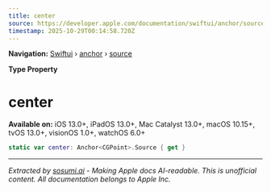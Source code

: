 ```yaml
---
title: center
source: https://developer.apple.com/documentation/swiftui/anchor/source/center-869al
timestamp: 2025-10-29T00:14:58.720Z
---
```


**Navigation:** [Swiftui](/documentation/swiftui) › [anchor](/documentation/swiftui/anchor) › [source](/documentation/swiftui/anchor/source)

**Type Property**

# center

**Available on:** iOS 13.0+, iPadOS 13.0+, Mac Catalyst 13.0+, macOS 10.15+, tvOS 13.0+, visionOS 1.0+, watchOS 6.0+

```swift
static var center: Anchor<CGPoint>.Source { get }
```

---

*Extracted by [sosumi.ai](https://sosumi.ai) - Making Apple docs AI-readable.*
*This is unofficial content. All documentation belongs to Apple Inc.*
